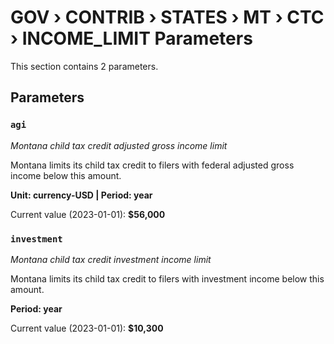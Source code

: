 # GOV › CONTRIB › STATES › MT › CTC › INCOME_LIMIT Parameters

This section contains 2 parameters.

## Parameters

### `agi`
*Montana child tax credit adjusted gross income limit*

Montana limits its child tax credit to filers with federal adjusted gross income below this amount.

**Unit: currency-USD | Period: year**

Current value (2023-01-01): **$56,000**


### `investment`
*Montana child tax credit investment income limit*

Montana limits its child tax credit to filers with investment income below this amount.

**Period: year**

Current value (2023-01-01): **$10,300**

